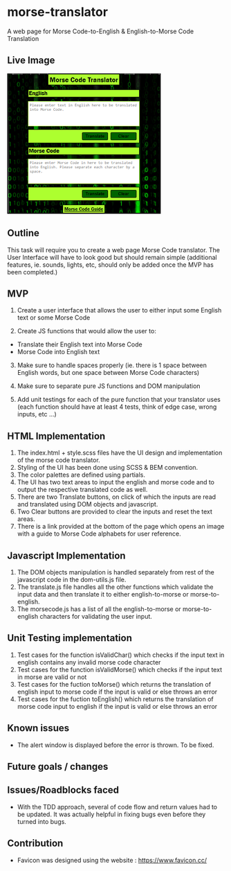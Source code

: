 # morse-translator

A web page for Morse Code-to-English &amp; English-to-Morse Code Translation

## Live Image

![TargetImage](./images/live-image.png)

## Outline

This task will require you to create a web page Morse Code translator. The User Interface will have to look good but should remain simple (additional features, ie. sounds, lights, etc, should only be added once the MVP has been completed.)

## MVP

1. Create a user interface that allows the user to either input some English text or some Morse Code

2. Create JS functions that would allow the user to:

-   Translate their English text into Morse Code
-   Morse Code into English text

3. Make sure to handle spaces properly (ie. there is 1 space between English words, but one space between Morse Code characters)

4. Make sure to separate pure JS functions and DOM manipulation

5. Add unit testings for each of the pure function that your translator uses (each function should have at least 4 tests, think of edge case, wrong inputs, etc ...)

## HTML Implementation

1. The index.html + style.scss files have the UI design and implementation of the morse code translator.
2. Styling of the UI has been done using SCSS & BEM convention.
3. The color palettes are defined using partials.
4. The UI has two text areas to input the english and morse code and to output the respective translated code as well.
5. There are two Translate buttons, on click of which the inputs are read and translated using DOM objects and javascript.
6. Two Clear buttons are provided to clear the inputs and reset the text areas.
7. There is a link provided at the bottom of the page which opens an image with a guide to Morse Code alphabets for user reference.

## Javascript Implementation

1. The DOM objects manipulation is handled separately from rest of the javascript code in the dom-utils.js file.
2. The translate.js file handles all the other functions which validate the input data and then translate it to either english-to-morse or morse-to-english.
3. The morsecode.js has a list of all the english-to-morse or morse-to-english characters for validating the user input.

## Unit Testing implementation

1. Test cases for the function isValidChar() which checks if the input text in english contains any invalid morse code character
2. Test cases for the function isValidMorse() which checks if the input text in morse are valid or not
3. Test cases for the fuction toMorse() which returns the translation of english input to morse code if the input is valid or else throws an error
4. Test cases for the fuction toEnglish() which returns the translation of morse code input to english if the input is valid or else throws an error

## Known issues

-   The alert window is displayed before the error is thrown. To be fixed.

## Future goals / changes

## Issues/Roadblocks faced

-   With the TDD approach, several of code flow and return values had to be updated. It was actually helpful in fixing bugs even before they turned into bugs.

## Contribution

-   Favicon was designed using the website : https://www.favicon.cc/
